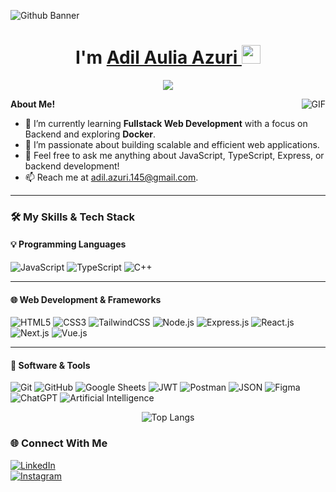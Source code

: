 
<!-- HEADER -->

![Github Banner](/adil-azuri/img/banner.png)

<h1 align="center">I'm 
<a href="https://github.com/adil-azuri">
Adil Aulia Azuri <a>
<img src="https://media.giphy.com/media/hvRJCLFzcasrR4ia7z/giphy.gif" width="30">
</h1>

<p align="center">
<img src="https://readme-typing-svg.herokuapp.com?lines=Full+Stack+Web+Developer;Computer+Science;Always20%learning%20new%20things&center=true&width=380&height=45">
</p>

<!-- About -->
 <img align="right" alt="GIF" src="https://i.pinimg.com/originals/e4/26/70/e426702edf874b181aced1e2fa5c6cde.gif" />

**About Me!**

- 🌱 I’m currently learning **Fullstack Web Development** with a focus on Backend and exploring **Docker**.  
- 🤔 I’m passionate about building scalable and efficient web applications.  
- 💬 Feel free to ask me anything about JavaScript, TypeScript, Express, or backend development!  
- 📫 Reach me at [adil.azuri.145@gmail.com](mailto:adil.azuri.145@gmail.com).  


---

### 🛠️ My Skills & Tech Stack

#### 💡 Programming Languages

![JavaScript](https://img.shields.io/badge/JavaScript-F7DF1E?style=flat-square&logo=javascript&logoColor=black)
![TypeScript](https://img.shields.io/badge/TypeScript-3178C6?style=flat-square&logo=typescript&logoColor=white)
![C++](https://img.shields.io/badge/C++-00599C?style=flat-square&logo=c%2B%2B&logoColor=white)

---

#### 🌐 Web Development & Frameworks
![HTML5](https://img.shields.io/badge/HTML5-E34F26?style=flat-square&logo=html5&logoColor=white)
![CSS3](https://img.shields.io/badge/CSS3-1572B6?style=flat-square&logo=css3&logoColor=white)
![TailwindCSS](https://img.shields.io/badge/TailwindCSS-38B2AC?style=flat-square&logo=tailwindcss&logoColor=white)
![Node.js](https://img.shields.io/badge/Node.js-339933?style=flat-square&logo=node.js&logoColor=white) 
![Express.js](https://img.shields.io/badge/Express.js-000000?style=flat-square&logo=express&logoColor=white)
![React.js](https://img.shields.io/badge/React.js-61DAFB?style=flat-square&logo=react&logoColor=white)
![Next.js](https://img.shields.io/badge/Next.js-000000?style=flat-square&logo=nextdotjs&logoColor=white)
![Vue.js](https://img.shields.io/badge/Vue.js-4FC08D?style=flat-square&logo=vue&logoColor=white)



---

#### 🧰 Software & Tools
![Git](https://img.shields.io/badge/Git-F05032?style=flat-square&logo=git&logoColor=white)
![GitHub](https://img.shields.io/badge/GitHub-181717?style=flat-square&logo=github&logoColor=white)
![Google Sheets](https://img.shields.io/badge/Google_Sheets-34A853?style=flat-square&logo=googlesheets&logoColor=white)
![JWT](https://img.shields.io/badge/JWT-000000?style=flat-square&logo=jsonwebtokens&logoColor=white)
![Postman](https://img.shields.io/badge/Postman-FF6C37?style=flat-square&logo=postman&logoColor=white)
![JSON](https://img.shields.io/badge/JSON-000000?style=flat-square&logo=json&logoColor=white)
![Figma](https://img.shields.io/badge/Figma-F24E1E?style=flat-square&logo=figma&logoColor=white)
![ChatGPT](https://img.shields.io/badge/ChatGPT-74AA9C?style=flat-square&logo=openai&logoColor=white)
![Artificial Intelligence](https://img.shields.io/badge/AI-000000?style=flat-square&logo=artificialintelligence&logoColor=white)

<p align="center">
  <img src="https://github-readme-stats.vercel.app/api/top-langs/?username=adil-azuri&layout=compact&theme=tokyonight" alt="Top Langs" />
</p>

### 🌐 Connect With Me
[![LinkedIn](https://img.shields.io/badge/LinkedIn-0077B5?style=flat-square&logo=linkedin&logoColor=white)](https://www.linkedin.com/in/adil-azuri)  
[![Instagram](https://img.shields.io/badge/Instagram-E4405F?style=flat-square&logo=instagram&logoColor=white)](https://instagram.com/adil.azuri)